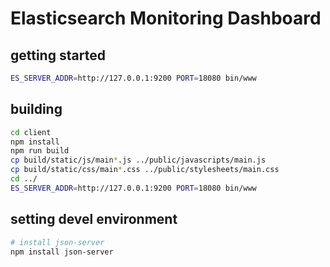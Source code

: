 # Elasticsearch Monitoring Dashboard

## getting started

```bash
ES_SERVER_ADDR=http://127.0.0.1:9200 PORT=18080 bin/www
```

## building

```bash
cd client
npm install
npm run build
cp build/static/js/main*.js ../public/javascripts/main.js
cp build/static/css/main*.css ../public/stylesheets/main.css
cd ../
ES_SERVER_ADDR=http://127.0.0.1:9200 PORT=18080 bin/www
```

## setting devel environment

```bash
# install json-server
npm install json-server
```

